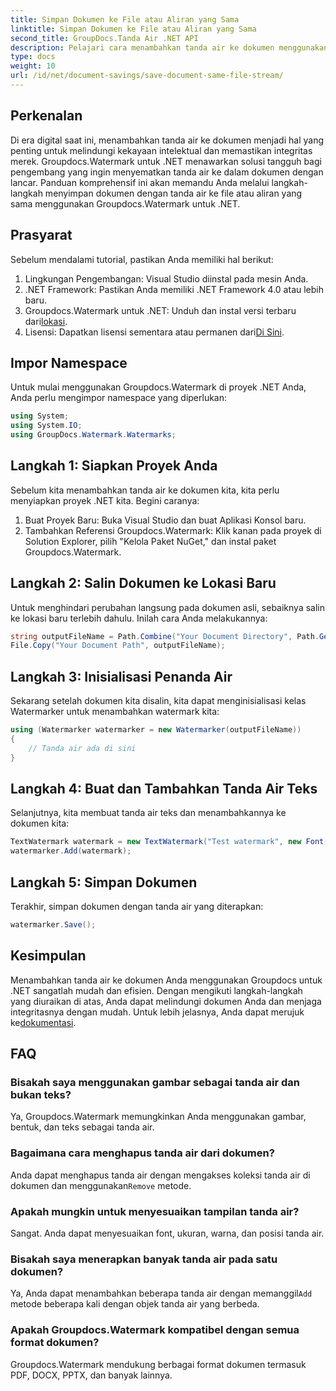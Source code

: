 ```yaml
---
title: Simpan Dokumen ke File atau Aliran yang Sama
linktitle: Simpan Dokumen ke File atau Aliran yang Sama
second_title: GroupDocs.Tanda Air .NET API
description: Pelajari cara menambahkan tanda air ke dokumen menggunakan Groupdocs.Watermark untuk .NET. Panduan ini memberikan instruksi untuk memastikan perlindungan dan integritas dokumen.
type: docs
weight: 10
url: /id/net/document-savings/save-document-same-file-stream/
---
```

## Perkenalan
Di era digital saat ini, menambahkan tanda air ke dokumen menjadi hal yang penting untuk melindungi kekayaan intelektual dan memastikan integritas merek. Groupdocs.Watermark untuk .NET menawarkan solusi tangguh bagi pengembang yang ingin menyematkan tanda air ke dalam dokumen dengan lancar. Panduan komprehensif ini akan memandu Anda melalui langkah-langkah menyimpan dokumen dengan tanda air ke file atau aliran yang sama menggunakan Groupdocs.Watermark untuk .NET.
## Prasyarat
Sebelum mendalami tutorial, pastikan Anda memiliki hal berikut:
1. Lingkungan Pengembangan: Visual Studio diinstal pada mesin Anda.
2. .NET Framework: Pastikan Anda memiliki .NET Framework 4.0 atau lebih baru.
3.  Groupdocs.Watermark untuk .NET: Unduh dan instal versi terbaru dari[lokasi](https://releases.groupdocs.com/Watermark/net/).
4.  Lisensi: Dapatkan lisensi sementara atau permanen dari[Di Sini](https://purchase.groupdocs.com/temporary-license/).
## Impor Namespace
Untuk mulai menggunakan Groupdocs.Watermark di proyek .NET Anda, Anda perlu mengimpor namespace yang diperlukan:
```csharp
using System;
using System.IO;
using GroupDocs.Watermark.Watermarks;
```
## Langkah 1: Siapkan Proyek Anda
Sebelum kita menambahkan tanda air ke dokumen kita, kita perlu menyiapkan proyek .NET kita. Begini caranya:
1. Buat Proyek Baru: Buka Visual Studio dan buat Aplikasi Konsol baru.
2. Tambahkan Referensi Groupdocs.Watermark: Klik kanan pada proyek di Solution Explorer, pilih "Kelola Paket NuGet," dan instal paket Groupdocs.Watermark.
## Langkah 2: Salin Dokumen ke Lokasi Baru
Untuk menghindari perubahan langsung pada dokumen asli, sebaiknya salin ke lokasi baru terlebih dahulu. Inilah cara Anda melakukannya:
```csharp
string outputFileName = Path.Combine("Your Document Directory", Path.GetFileName("Your Document Path"));
File.Copy("Your Document Path", outputFileName);
```
## Langkah 3: Inisialisasi Penanda Air
Sekarang setelah dokumen kita disalin, kita dapat menginisialisasi kelas Watermarker untuk menambahkan watermark kita:
```csharp
using (Watermarker watermarker = new Watermarker(outputFileName))
{
    // Tanda air ada di sini
}
```
## Langkah 4: Buat dan Tambahkan Tanda Air Teks
Selanjutnya, kita membuat tanda air teks dan menambahkannya ke dokumen kita:
```csharp
TextWatermark watermark = new TextWatermark("Test watermark", new Font("Arial", 12));
watermarker.Add(watermark);
```
## Langkah 5: Simpan Dokumen
Terakhir, simpan dokumen dengan tanda air yang diterapkan:
```csharp
watermarker.Save();
```
## Kesimpulan
Menambahkan tanda air ke dokumen Anda menggunakan Groupdocs untuk .NET sangatlah mudah dan efisien. Dengan mengikuti langkah-langkah yang diuraikan di atas, Anda dapat melindungi dokumen Anda dan menjaga integritasnya dengan mudah. Untuk lebih jelasnya, Anda dapat merujuk ke[dokumentasi](https://reference.groupdocs.com/Watermark/net/).
## FAQ
### Bisakah saya menggunakan gambar sebagai tanda air dan bukan teks?
Ya, Groupdocs.Watermark memungkinkan Anda menggunakan gambar, bentuk, dan teks sebagai tanda air.
### Bagaimana cara menghapus tanda air dari dokumen?
 Anda dapat menghapus tanda air dengan mengakses koleksi tanda air di dokumen dan menggunakan`Remove` metode.
### Apakah mungkin untuk menyesuaikan tampilan tanda air?
Sangat. Anda dapat menyesuaikan font, ukuran, warna, dan posisi tanda air.
### Bisakah saya menerapkan banyak tanda air pada satu dokumen?
 Ya, Anda dapat menambahkan beberapa tanda air dengan memanggil`Add` metode beberapa kali dengan objek tanda air yang berbeda.
### Apakah Groupdocs.Watermark kompatibel dengan semua format dokumen?
Groupdocs.Watermark mendukung berbagai format dokumen termasuk PDF, DOCX, PPTX, dan banyak lainnya.